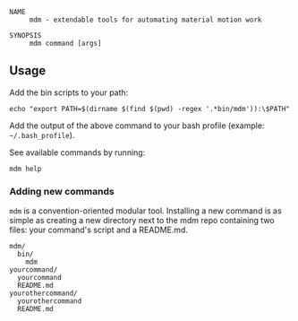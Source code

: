     NAME
         mdm - extendable tools for automating material motion work
    
    SYNOPSIS
         mdm command [args]

## Usage

Add the bin scripts to your path:

    echo "export PATH=$(dirname $(find $(pwd) -regex '.*bin/mdm')):\$PATH"

Add the output of the above command to your bash profile (example: `~/.bash_profile`).

See available commands by running:

    mdm help

### Adding new commands

`mdm` is a convention-oriented modular tool. Installing a new command is as simple as creating a new
directory next to the mdm repo containing two files: your command's script and a README.md.

    mdm/
      bin/
        mdm
    yourcommand/
      yourcommand
      README.md
    yourothercommand/
      yourothercommand
      README.md
